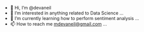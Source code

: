 - 👋 Hi, I’m @devaneil
- 👀 I’m interested in anything related to Data Science ...
- 🌱 I’m currently learning how to perform sentiment analysis ...
- 📫 How to reach me mdevaneil@gmail.com ...

<!---
devaneil/devaneil is a ✨ special ✨ repository because its `README.md` (this file) appears on your GitHub profile.
You can click the Preview link to take a look at your changes.
--->
